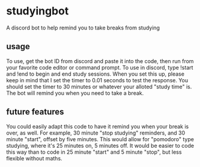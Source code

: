 # studyingbot
A discord bot to help remind you to take breaks from studying

## usage
To use, get the bot ID from discord and paste it into the code, then run from your favorite code editor or command prompt.
To use in discord, type !start and !end to begin and end study sessions. When you set this up, please keep in mind that I set the timer to 0.01 seconds to test the response.
You should set the timer to 30 minutes or whatever your alloted "study time" is. The bot will remind you when you need to take a break.

## future features
You could easily adapt this code to have it remind you when your break is over, as well. For example, 30 minute "stop studying" reminders, and 30 minute "start", offset by five minutes.
This would allow for "pomodoro" type studying, where it's 25 minutes on, 5 minutes off. It would be easier to code this way than to code in 25 minute "start" and 5 minute "stop", but less flexible without maths. 
 
